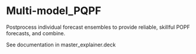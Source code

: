 # Multi-model_PQPF
Postprocess individual forecast ensembles to provide reliable, skillful POPF forecasts, and combine.

See documentation in master_explainer.deck
